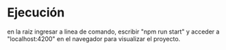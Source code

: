 # Ejecución

en la raiz ingresar a linea de comando, escribir "npm run start" y acceder a "localhost:4200" en el navegador para visualizar el proyecto.
